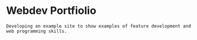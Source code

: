 # Webdev Portfiolio

	Developing an example site to show examples of feature development and
	web programming skills.
